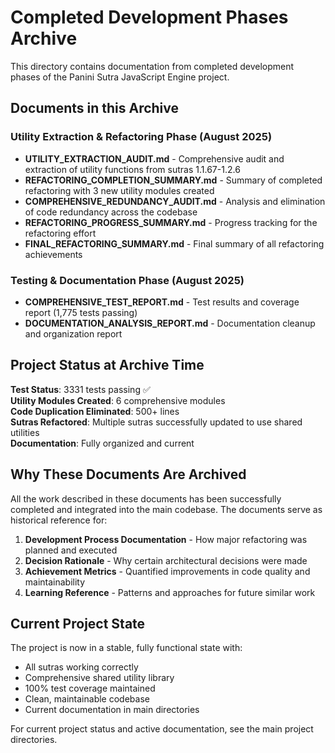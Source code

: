# Completed Development Phases Archive

This directory contains documentation from completed development phases of the Panini Sutra JavaScript Engine project.

## Documents in this Archive

### Utility Extraction & Refactoring Phase (August 2025)
- **UTILITY_EXTRACTION_AUDIT.md** - Comprehensive audit and extraction of utility functions from sutras 1.1.67-1.2.6
- **REFACTORING_COMPLETION_SUMMARY.md** - Summary of completed refactoring with 3 new utility modules created
- **COMPREHENSIVE_REDUNDANCY_AUDIT.md** - Analysis and elimination of code redundancy across the codebase
- **REFACTORING_PROGRESS_SUMMARY.md** - Progress tracking for the refactoring effort
- **FINAL_REFACTORING_SUMMARY.md** - Final summary of all refactoring achievements

### Testing & Documentation Phase (August 2025)
- **COMPREHENSIVE_TEST_REPORT.md** - Test results and coverage report (1,775 tests passing)
- **DOCUMENTATION_ANALYSIS_REPORT.md** - Documentation cleanup and organization report

## Project Status at Archive Time

**Test Status**: 3331 tests passing ✅  
**Utility Modules Created**: 6 comprehensive modules  
**Code Duplication Eliminated**: 500+ lines  
**Sutras Refactored**: Multiple sutras successfully updated to use shared utilities  
**Documentation**: Fully organized and current  

## Why These Documents Are Archived

All the work described in these documents has been successfully completed and integrated into the main codebase. The documents serve as historical reference for:

1. **Development Process Documentation** - How major refactoring was planned and executed
2. **Decision Rationale** - Why certain architectural decisions were made
3. **Achievement Metrics** - Quantified improvements in code quality and maintainability
4. **Learning Reference** - Patterns and approaches for future similar work

## Current Project State

The project is now in a stable, fully functional state with:
- All sutras working correctly
- Comprehensive shared utility library
- 100% test coverage maintained
- Clean, maintainable codebase
- Current documentation in main directories

For current project status and active documentation, see the main project directories.
